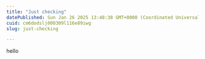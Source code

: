 ```yaml
---
title: "Just checking"
datePublished: Sun Jan 26 2025 13:48:38 GMT+0000 (Coordinated Universal Time)
cuid: cm6dodslj000309l116e89iwg
slug: just-checking

---
```


hello